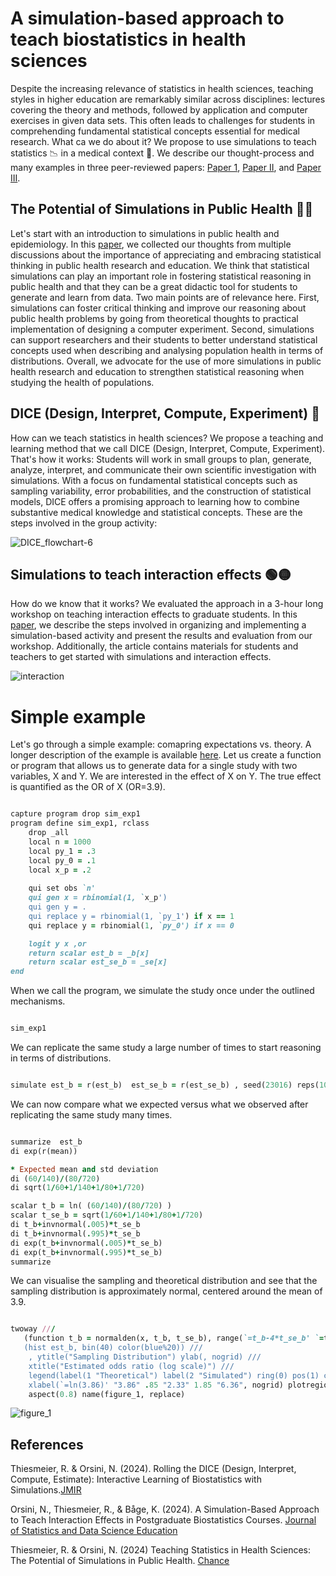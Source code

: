 # A simulation-based approach to teach biostatistics in health sciences
Despite the increasing relevance of statistics in health sciences, teaching styles in higher education are remarkably similar across disciplines: lectures covering the theory and methods, followed by application and computer exercises in given data sets. This often leads to challenges for students in comprehending fundamental statistical concepts essential for medical research. What ca we do about it? We propose to use simulations to teach statistics :chart_with_downwards_trend: in a medical context :hospital:. We describe our thought-process and many examples in three peer-reviewed papers: [Paper 1](https://mededu.jmir.org/2024/1/e52679/), [Paper II](https://doi.org/10.1080/26939169.2024.2394536), and [Paper III](https://www.tandfonline.com/doi/full/10.1080/09332480.2024.2348972).

## The Potential of Simulations in Public Health :teacher:
Let's start with an introduction to simulations in public health and epidemiology. In this [paper](https://www.tandfonline.com/doi/full/10.1080/09332480.2024.2348972), we collected our thoughts from multiple discussions about the importance of appreciating and embracing statistical thinking in public health research and education. We think that statistical simulations can play an important role in fostering statistical reasoning in public health and that they can be a great didactic tool for students to generate and learn from data. Two main points are of relevance here. First, simulations can foster critical thinking and improve our reasoning about public health problems by going from theoretical thoughts to practical implementation of designing a computer experiment. Second, simulations can support researchers and their students to better understand statistical concepts used when describing and analysing population health in terms of distributions. Overall, we advocate for the use of more simulations in public health research and education to strengthen statistical reasoning when studying the health of populations.

## DICE (Design, Interpret, Compute, Experiment) :game_die:
How can we teach statistics in health sciences? We propose a teaching and learning method that we call DICE (Design, Interpret, Compute, Experiment). That's how it works: Students will work in small groups to plan, generate, analyze, interpret, and communicate their own scientific investigation with simulations. With a focus on fundamental statistical concepts such as sampling variability, error probabilities, and the construction of statistical models, DICE offers a promising approach to learning how to combine substantive medical knowledge and statistical concepts. These are the steps involved in the group activity:

![DICE_flowchart-6](https://github.com/user-attachments/assets/48b347f4-97dc-43a9-97ba-1c1ff15305e4)

## Simulations to teach interaction effects :green_circle::yellow_circle:
How do we know that it works? We evaluated the approach in a 3-hour long workshop on teaching interaction effects to graduate students. In this [paper](https://doi.org/10.1080/26939169.2024.2394536), we describe the steps involved in organizing and implementing a simulation-based activity and present the results and evaluation from our workshop. Additionally, the article contains materials for students and teachers to get started with simulations and interaction effects. 

![interaction](https://github.com/user-attachments/assets/e2a1910b-040b-414f-ad8c-8c7ea093a207)

# Simple example
Let's go through a simple example: comapring expectations vs. theory. A longer description of the example is available [here](https://www.tandfonline.com/doi/full/10.1080/09332480.2024.2348972). Let us create a function or program that allows us to generate data for a single study with two variables, X and Y. We are interested in the effect of X on Y. The true effect is quantified as the OR of X (OR=3.9). 

```ruby

capture program drop sim_exp1
program define sim_exp1, rclass
	drop _all 
	local n = 1000
	local py_1 = .3
	local py_0 = .1
	local x_p = .2
	
	qui set obs `n'
	qui gen x = rbinomial(1, `x_p')
	qui gen y = .
	qui replace y = rbinomial(1, `py_1') if x == 1
	qui replace y = rbinomial(1, `py_0') if x == 0

	logit y x ,or
	return scalar est_b = _b[x]
	return scalar est_se_b = _se[x]
end

```

When we call the program, we simulate the study once under the outlined mechanisms.

```ruby

sim_exp1 

```

We can replicate the same study a large number of times to start reasoning in terms of distributions.

```ruby

simulate est_b = r(est_b)  est_se_b = r(est_se_b) , seed(23016) reps(1000) : sim_exp1

```

We can now compare what we expected versus what we observed after replicating the same study many times.

```ruby

summarize  est_b
di exp(r(mean))

* Expected mean and std deviation
di (60/140)/(80/720)
di sqrt(1/60+1/140+1/80+1/720)

scalar t_b = ln( (60/140)/(80/720) )
scalar t_se_b = sqrt(1/60+1/140+1/80+1/720)
di t_b+invnormal(.005)*t_se_b
di t_b+invnormal(.995)*t_se_b
di exp(t_b+invnormal(.005)*t_se_b)
di exp(t_b+invnormal(.995)*t_se_b)
summarize

```

We can visualise the sampling and theoretical distribution and see that the sampling distribution is approximately normal, centered around the mean of 3.9.

```ruby

twoway ///
   (function t_b = normalden(x, t_b, t_se_b), range(`=t_b-4*t_se_b' `=t_b+4*t_se_b') lwidth(thick) color(red%80)) ///
   (hist est_b, bin(40) color(blue%20)) ///
	, ytitle("Sampling Distribution") ylab(, nogrid) /// 
	xtitle("Estimated odds ratio (log scale)") ///
	legend(label(1 "Theoretical") label(2 "Simulated") ring(0) pos(1) col(1) region(style(none))) ///
	xlabel(`=ln(3.86)' "3.86" .85 "2.33" 1.85 "6.36", nogrid) plotregion(style(none)) graphregion(color(white)) ///
	aspect(0.8) name(figure_1, replace)	

```

![figure_1](https://github.com/user-attachments/assets/11904739-2966-457a-850d-5c1dbf731e05)


## References
Thiesmeier, R. & Orsini, N. (2024). Rolling the DICE (Design, Interpret, Compute, Estimate): Interactive Learning of Biostatistics with Simulations.[JMIR](https://mededu.jmir.org/2024/1/e52679/)

Orsini, N., Thiesmeier, R., & Båge, K. (2024). A Simulation-Based Approach to Teach Interaction Effects in Postgraduate Biostatistics Courses. [Journal of Statistics and Data Science Education](https://doi.org/10.1080/26939169.2024.2394536)

Thiesmeier, R. & Orsini, N. (2024) Teaching Statistics in Health Sciences: The Potential of Simulations in Public Health. [Chance](https://www.tandfonline.com/doi/full/10.1080/09332480.2024.2348972)
